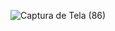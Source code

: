 ![Captura de Tela (86)](https://user-images.githubusercontent.com/26747693/156389102-036ba927-ee11-4530-88fd-c9b31f18a71d.png)
